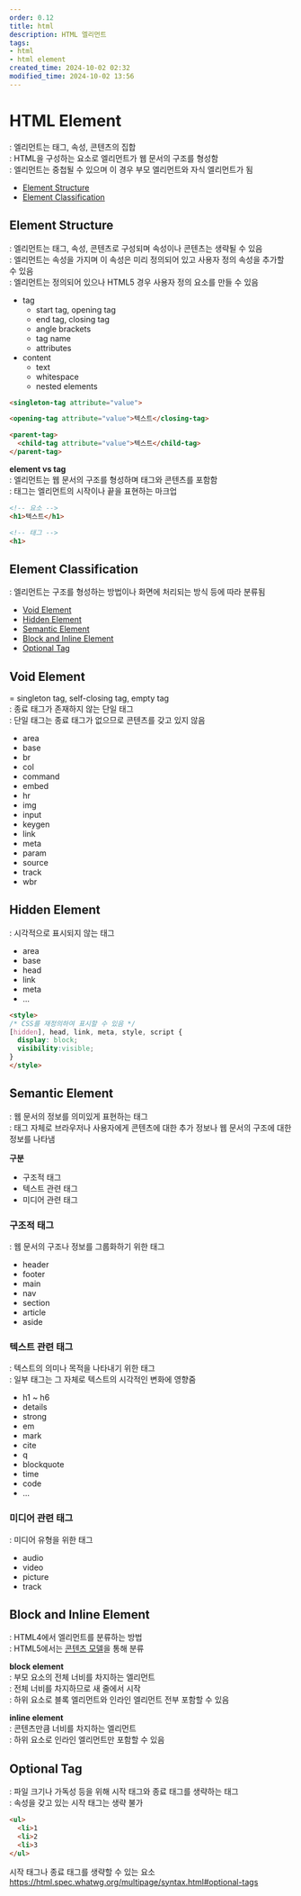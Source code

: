 ```yaml
---
order: 0.12
title: html
description: HTML 엘리먼트
tags:
- html
- html element
created_time: 2024-10-02 02:32
modified_time: 2024-10-02 13:56
---
```


# HTML Element
: 엘리먼트는 태그, 속성, 콘텐츠의 집합  
: HTML을 구성하는 요소로 엘리먼트가 웹 문서의 구조를 형성함  
: 엘리먼트는 중첩될 수 있으며 이 경우 부모 엘리먼트와 자식 엘리먼트가 됨  

- [Element Structure](#element-structure)
- [Element Classification](#element-classification)



## Element Structure   
: 엘리먼트는 태그, 속성, 콘텐츠로 구성되며 속성이나 콘텐츠는 생략될 수 있음  
: 엘리먼트는 속성을 가지며 이 속성은 미리 정의되어 있고 사용자 정의 속성을 추가할 수 있음  
: 엘리먼트는 정의되어 있으나 HTML5 경우 사용자 정의 요소를 만들 수 있음  

- tag
  - start tag, opening tag
  - end tag, closing tag
  - angle brackets
  - tag name
  - attributes 
- content
  - text 
  - whitespace 
  - nested elements 


```html
<singleton-tag attribute="value">

<opening-tag attribute="value">텍스트</closing-tag>

<parent-tag>
  <child-tag attribute="value">텍스트</child-tag>
</parent-tag>
```


**element vs tag**  
: 엘리먼트는 웹 문서의 구조를 형성하며 태그와 콘텐츠를 포함함  
: 태그는 엘리먼트의 시작이나 끝을 표현하는 마크업  

```html
<!-- 요소 -->
<h1>텍스트</h1>

<!-- 태그 -->
<h1>
```



## Element Classification
: 엘리먼트는 구조를 형성하는 방법이나 화면에 처리되는 방식 등에 따라 분류됨

- [Void Element](#void-element)
- [Hidden Element](#hidden-element)
- [Semantic Element](#semantic-element)
- [Block and Inline Element](#block-and-inline-element)
- [Optional Tag](#optional-tag)



## Void Element
= singleton tag, self-closing tag, empty tag  
: 종료 태그가 존재하지 않는 단일 태그  
: 단일 태그는 종료 태그가 없으므로 콘텐츠를 갖고 있지 않음  

- area
- base
- br
- col
- command
- embed
- hr
- img
- input
- keygen
- link
- meta
- param
- source
- track
- wbr



## Hidden Element
: 시각적으로 표시되지 않는 태그

- area
- base
- head
- link
- meta
- ...


```html
<style>
/* CSS를 재정의하여 표시할 수 있음 */
[hidden], head, link, meta, style, script {
  display: block;
  visibility:visible;
}
</style>
```



## Semantic Element
: 웹 문서의 정보를 의미있게 표현하는 태그  
: 태그 자체로 브라우저나 사용자에게 콘텐츠에 대한 추가 정보나 웹 문서의 구조에 대한 정보를 나타냄

**구분**    
- 구조적 태그
- 텍스트 관련 태그
- 미디어 관련 태그


### 구조적 태그
: 웹 문서의 구조나 정보를 그룹화하기 위한 태그

- header
- footer
- main
- nav
- section
- article
- aside


### 텍스트 관련 태그
: 텍스트의 의미나 목적을 나타내기 위한 태그  
: 일부 태그는 그 자체로 텍스트의 시각적인 변화에 영향줌

- h1 ~ h6
- details
- strong
- em
- mark
- cite
- q
- blockquote
- time
- code
- ...


### 미디어 관련 태그
: 미디어 유형을 위한 태그  

- audio
- video
- picture
- track



## Block and Inline Element
: HTML4에서 엘리먼트를 분류하는 방법  
: HTML5에서는 [콘텐츠 모델](./html-content-model.md)을 통해 분류  

**block element**  
: 부모 요소의 전체 너비를 차지하는 엘리먼트  
: 전체 너비를 차지하므로 새 줄에서 시작  
: 하위 요소로 블록 엘리먼트와 인라인 엘리먼트 전부 포함할 수 있음  

**inline element**  
: 콘텐츠만큼 너비를 차지하는 엘리먼트  
: 하위 요소로 인라인 엘리먼트만 포함할 수 있음  



## Optional Tag
: 파일 크기나 가독성 등을 위해 시작 태그와 종료 태그를 생략하는 태그  
: 속성을 갖고 있는 시작 태그는 생략 불가  

```html
<ul>
  <li>1
  <li>2
  <li>3
</ul>
```


시작 태그나 종료 태그를 생략할 수 있는 요소
https://html.spec.whatwg.org/multipage/syntax.html#optional-tags